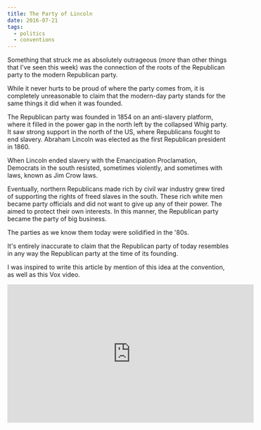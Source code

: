 ```yaml
---
title: The Party of Lincoln
date: 2016-07-21
tags:
  - politics
  - conventions
---
```

Something that struck me as absolutely outrageous (_more_ than other things that I've seen this week) was the connection of the roots of the Republican party to the modern Republican party.

While it never hurts to be proud of where the party comes from, it is completely unreasonable to claim that the modern-day party stands for the same things it did when it was founded. 

The Republican party was founded in 1854 on an anti-slavery platform, where it filled in the power gap in the north left by the collapsed Whig party. It saw strong support in the north of the US, where Republicans fought to end slavery. Abraham Lincoln was elected as the first Republican president in 1860. 

When Lincoln ended slavery with the Emancipation Proclamation, Democrats in the south resisted, sometimes violently, and sometimes with laws, known as Jim Crow laws.

Eventually, northern Republicans made rich by civil war industry grew tired of supporting the rights of freed slaves in the south. These rich white men became party officials and did not want to give up any of their power. The aimed to protect their own interests. In this manner, the Republican party became the party of big business. 

The parties as we know them today were solidified in the '80s.

It's entirely inaccurate to claim that the Republican party of today resembles in any way the Republican party at the time of its founding.

I was inspired to write this article by mention of this idea at the convention, as well as this Vox video.

<iframe width="560" height="315" src="https://www.youtube.com/embed/s8VOM8ET1WU" frameborder="0" allowfullscreen></iframe>
